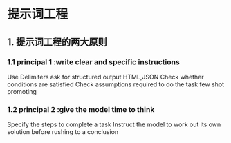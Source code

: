 # 提示词工程
## 1. 提示词工程的两大原则
### 1.1 principal 1 :write clear and specific instructions
Use Delimiters
ask for structured output HTML,JSON
Check whether conditions are satisfied 
Check assumptions required to do the task
few shot promoting
### 1.2 principal 2 :give the model time to think
Specify the steps to complete a task
Instruct the model to work out its own solution before rushing to a conclusion